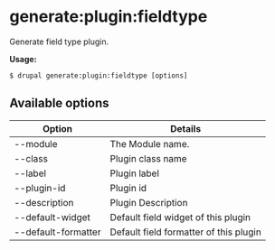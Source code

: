 # generate:plugin:fieldtype
Generate field type plugin.

**Usage:**
```
$ drupal generate:plugin:fieldtype [options] 
```

## Available options
Option | Details
-------|-------------
--module | The Module name.
--class | Plugin class name
--label | Plugin label
--plugin-id | Plugin id
--description | Plugin Description
--default-widget | Default field widget of this plugin
--default-formatter | Default field formatter of this plugin
